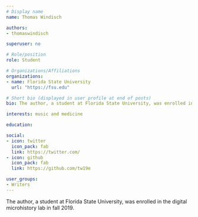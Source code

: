 ```yaml
---
# Display name
name: Thomas Windisch

authors:
- thomaswindisch

superuser: no

# Role/position
role: Student

# Organizations/Affiliations
organizations:
- name: Florida State University
  url: "https://fsu.edu"

# Short bio (displayed in user profile at end of posts)
bio: The author, a student at Florida State University, was enrolled in the digital microhistory lab in fall 2019.

interests: music and medicine

education: 

social:
- icon: twitter
  icon_pack: fab
  link: https://twitter.com/
- icon: github
  icon_pack: fab
  link: https://github.com/tw19e

user_groups:
- Writers
---
```

The author, a student at Florida State University, was enrolled in the digital microhistory lab in fall 2019.



